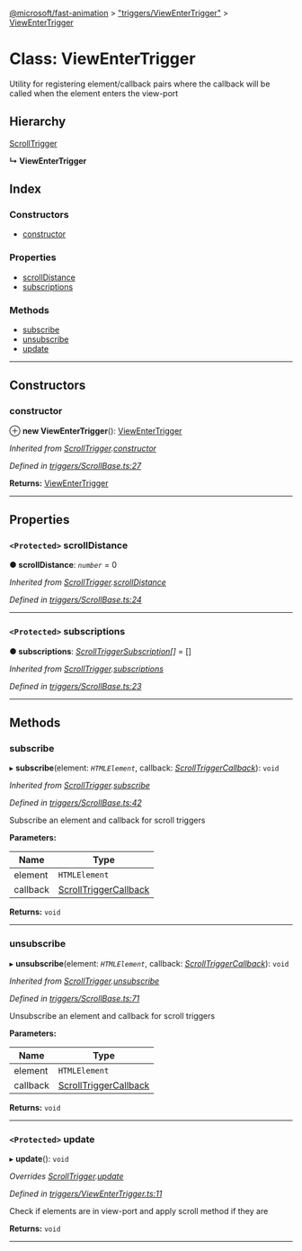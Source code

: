 [@microsoft/fast-animation](../README.md) > ["triggers/ViewEnterTrigger"](../modules/_triggers_viewentertrigger_.md) > [ViewEnterTrigger](../classes/_triggers_viewentertrigger_.viewentertrigger.md)

# Class: ViewEnterTrigger

Utility for registering element/callback pairs where the callback will be called when the element enters the view-port

## Hierarchy

 [ScrollTrigger](_triggers_scrollbase_.scrolltrigger.md)

**↳ ViewEnterTrigger**

## Index

### Constructors

* [constructor](_triggers_viewentertrigger_.viewentertrigger.md#constructor)

### Properties

* [scrollDistance](_triggers_viewentertrigger_.viewentertrigger.md#scrolldistance)
* [subscriptions](_triggers_viewentertrigger_.viewentertrigger.md#subscriptions)

### Methods

* [subscribe](_triggers_viewentertrigger_.viewentertrigger.md#subscribe)
* [unsubscribe](_triggers_viewentertrigger_.viewentertrigger.md#unsubscribe)
* [update](_triggers_viewentertrigger_.viewentertrigger.md#update)

---

## Constructors

<a id="constructor"></a>

###  constructor

⊕ **new ViewEnterTrigger**(): [ViewEnterTrigger](_triggers_viewentertrigger_.viewentertrigger.md)

*Inherited from [ScrollTrigger](_triggers_scrollbase_.scrolltrigger.md).[constructor](_triggers_scrollbase_.scrolltrigger.md#constructor)*

*Defined in [triggers/ScrollBase.ts:27](https://github.com/Microsoft/fast-dna/blob/164dd3ca/packages/fast-animation/lib/triggers/ScrollBase.ts#L27)*

**Returns:** [ViewEnterTrigger](_triggers_viewentertrigger_.viewentertrigger.md)

___

## Properties

<a id="scrolldistance"></a>

### `<Protected>` scrollDistance

**● scrollDistance**: *`number`* = 0

*Inherited from [ScrollTrigger](_triggers_scrollbase_.scrolltrigger.md).[scrollDistance](_triggers_scrollbase_.scrolltrigger.md#scrolldistance)*

*Defined in [triggers/ScrollBase.ts:24](https://github.com/Microsoft/fast-dna/blob/164dd3ca/packages/fast-animation/lib/triggers/ScrollBase.ts#L24)*

___
<a id="subscriptions"></a>

### `<Protected>` subscriptions

**● subscriptions**: *[ScrollTriggerSubscription](../interfaces/_triggers_scrollbase_.scrolltriggersubscription.md)[]* =  []

*Inherited from [ScrollTrigger](_triggers_scrollbase_.scrolltrigger.md).[subscriptions](_triggers_scrollbase_.scrolltrigger.md#subscriptions)*

*Defined in [triggers/ScrollBase.ts:23](https://github.com/Microsoft/fast-dna/blob/164dd3ca/packages/fast-animation/lib/triggers/ScrollBase.ts#L23)*

___

## Methods

<a id="subscribe"></a>

###  subscribe

▸ **subscribe**(element: *`HTMLElement`*, callback: *[ScrollTriggerCallback](../modules/_triggers_scrollbase_.md#scrolltriggercallback)*): `void`

*Inherited from [ScrollTrigger](_triggers_scrollbase_.scrolltrigger.md).[subscribe](_triggers_scrollbase_.scrolltrigger.md#subscribe)*

*Defined in [triggers/ScrollBase.ts:42](https://github.com/Microsoft/fast-dna/blob/164dd3ca/packages/fast-animation/lib/triggers/ScrollBase.ts#L42)*

Subscribe an element and callback for scroll triggers

**Parameters:**

| Name | Type |
| ------ | ------ |
| element | `HTMLElement` |
| callback | [ScrollTriggerCallback](../modules/_triggers_scrollbase_.md#scrolltriggercallback) |

**Returns:** `void`

___
<a id="unsubscribe"></a>

###  unsubscribe

▸ **unsubscribe**(element: *`HTMLElement`*, callback: *[ScrollTriggerCallback](../modules/_triggers_scrollbase_.md#scrolltriggercallback)*): `void`

*Inherited from [ScrollTrigger](_triggers_scrollbase_.scrolltrigger.md).[unsubscribe](_triggers_scrollbase_.scrolltrigger.md#unsubscribe)*

*Defined in [triggers/ScrollBase.ts:71](https://github.com/Microsoft/fast-dna/blob/164dd3ca/packages/fast-animation/lib/triggers/ScrollBase.ts#L71)*

Unsubscribe an element and callback for scroll triggers

**Parameters:**

| Name | Type |
| ------ | ------ |
| element | `HTMLElement` |
| callback | [ScrollTriggerCallback](../modules/_triggers_scrollbase_.md#scrolltriggercallback) |

**Returns:** `void`

___
<a id="update"></a>

### `<Protected>` update

▸ **update**(): `void`

*Overrides [ScrollTrigger](_triggers_scrollbase_.scrolltrigger.md).[update](_triggers_scrollbase_.scrolltrigger.md#update)*

*Defined in [triggers/ViewEnterTrigger.ts:11](https://github.com/Microsoft/fast-dna/blob/164dd3ca/packages/fast-animation/lib/triggers/ViewEnterTrigger.ts#L11)*

Check if elements are in view-port and apply scroll method if they are

**Returns:** `void`

___

